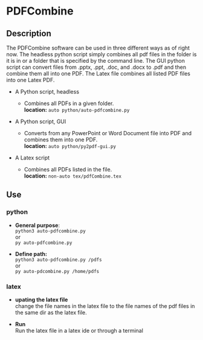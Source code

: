 # PDFCombine

## Description
The PDFCombine software can be used in three different ways as of right now. The headless python script simply combines all pdf files in the folder is it is in or a folder that is specified by the command line. The GUI python script can convert files from .pptx, .ppt, .doc, and .docx to .pdf and then combine them all into one PDF. The Latex file combines all listed PDF files into one Latex PDF.

- A Python script, headless
    - Combines all PDFs in a given folder.\
    __location:__ ```auto python/auto-pdfcombine.py```


- A Python script, GUI
    - Converts from any PowerPoint or Word Document file into PDF and combines them into one PDF.\
    __location:__ ```auto python/py2pdf-gui.py```


- A Latex script
    - Combines all PDFs listed in the file.\
    __location:__ ```non-auto tex/pdfCombine.tex```


## Use
### python
- __General purpose__: \
 ```python3 auto-pdfcombine.py```\
 or\
 ```py auto-pdfcombine.py```

- **Define path:**\
 ```python3 auto-pdfcombine.py /pdfs```\
 or \
 ```py auto-pdcombine.py /home/pdfs```

### latex
- __upating the latex file__\
change the file names in the latex file to the file names of the pdf files in the same dir as the latex file.

- __Run__\
Run the latex file in a latex ide or through a terminal
